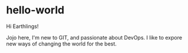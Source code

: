 # hello-world

Hi Earthlings!

Jojo here, I'm new to GIT, and passionate about DevOps. 
I like to expore new ways of changing the world for the best. 
